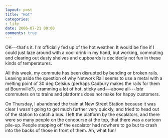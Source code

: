 ```yaml
---
layout: post
title: "Hot"
categories:
- life
date: 2006-07-21 00:00
comments: true
---
```


<p>OK---that's it. I'm officially fed up of the hot weather. It would be fine if I could just laze around with a cool drink in my hand, but working, commuting and clearing out dusty shelves and cupboards is decidedly not fun in these kinds of temperatures.</p>

<p>All this week, my commute has been disrupted by bending or broken rails. Leaving aside the question of why Network Rail seems to use a metal with a melting point of 30 deg Celsius (perhaps Cadbury makes the rails for them at Bournville?), cramming a lot of hot, sticky and---above all---<em>late</em> commuters on to trains and platforms does not make for happy customers.</p>

<p>On Thursday, I abandoned the train at New Street Station because it was clear I wasn't going to get much further very quickly, and tried to head out of the station to catch a bus. I left the platform by the escalators, and there were so many people on the concourse at the top, that there was a cartoon pile-up. People stepping off the escalator had nowhere to go but to crash into the backs of those in front of them. Ah, what fun!</p>



